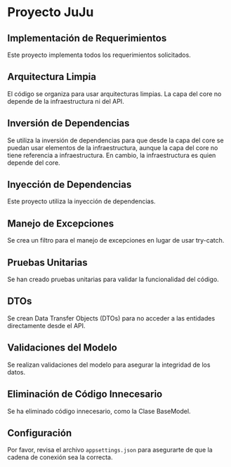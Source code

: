 # Proyecto JuJu

## Implementación de Requerimientos

Este proyecto implementa todos los requerimientos solicitados.

## Arquitectura Limpia

El código se organiza para usar arquitecturas limpias. La capa del core no depende de la infraestructura ni del API.

## Inversión de Dependencias

Se utiliza la inversión de dependencias para que desde la capa del core se puedan usar elementos de la infraestructura, aunque la capa del core no tiene referencia a infraestructura. En cambio, la infraestructura es quien depende del core.

## Inyección de Dependencias

Este proyecto utiliza la inyección de dependencias.

## Manejo de Excepciones

Se crea un filtro para el manejo de excepciones en lugar de usar try-catch.

## Pruebas Unitarias

Se han creado pruebas unitarias para validar la funcionalidad del código.

## DTOs

Se crean Data Transfer Objects (DTOs) para no acceder a las entidades directamente desde el API.

## Validaciones del Modelo

Se realizan validaciones del modelo para asegurar la integridad de los datos.

## Eliminación de Código Innecesario

Se ha eliminado código innecesario, como la Clase BaseModel.

## Configuración

Por favor, revisa el archivo `appsettings.json` para asegurarte de que la cadena de conexión sea la correcta.

